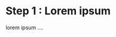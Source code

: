 Step 1 : Lorem ipsum
=============================================================

lorem ipsum ....
